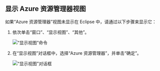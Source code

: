 ## <a name="display-the-azure-explorer-view"></a>显示 Azure 资源管理器视图

如果“Azure 资源管理器”视图未显示在 Eclipse 中，请通过以下步骤来显示它：

1. 依次单击“窗口”、“显示视图”、“其他”。

   ![“显示视图”命令](./media/azure-toolkit-for-eclipse-show-azure-explorer/show-az-exp-01.png)

2. 在“显示视图”对话框中，选择“Azure 资源管理器”，并单击“确定”。

   ![“显示视图”对话框](./media/azure-toolkit-for-eclipse-show-azure-explorer/show-az-exp-02.png)

